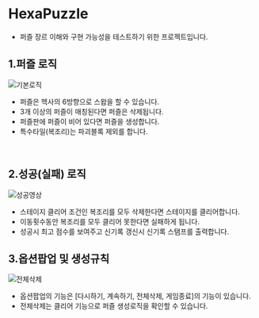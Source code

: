 # HexaPuzzle
- 퍼즐 장르 이해와 구현 가능성을 테스트하기 위한 프로젝트입니다.

## 1.퍼즐 로직
![기본로직](https://user-images.githubusercontent.com/12422388/153790250-34e5f042-e779-4b1f-aff9-d8b3b455e7b0.gif)<br>
- 퍼즐은 헥사의 6방향으로 스왑을 할 수 있습니다.
- 3개 이상의 퍼즐이 매칭된다면 퍼즐은 삭제됩니다.
- 퍼즐판에 퍼즐이 비어 있다면 퍼즐을 생성합니다.
- 특수타일(복조리)는 파괴블록 제외를 합니다.
<br />

## 2.성공(실패) 로직
![성공영상](https://user-images.githubusercontent.com/12422388/153790490-eb45bd11-7aa8-4ef1-8c74-983a0dddcfbb.gif)<br>
- 스테이지 클리어 조건인 복조리를 모두 삭제한다면 스테이지를 클리어합니다.
- 이동횟수동안 복조리를 모두 클리어 못한다면 실패하게 됩니다.
- 성공시 최고 점수를 보여주고 신기록 갱신시 신기록 스탬프를 출력합니다.

## 3.옵션팝업 및 생성규칙
![전체삭제](https://user-images.githubusercontent.com/12422388/153791103-27ed0d5c-a8ae-4e84-b525-4438930b3ab0.gif)<br>
- 옵션팝업의 기능은 [다시하기, 계속하기, 전체삭제, 게임종료]의 기능이 있습니다.
- 전체삭제는 클리어 기능으로 퍼즐 생성로직을 확인할 수 있습니다.
